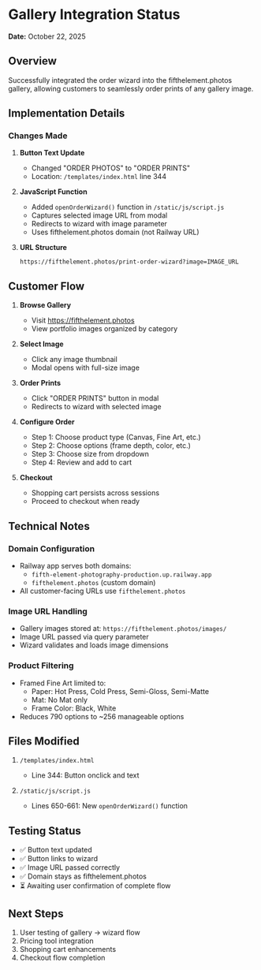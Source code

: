 # Gallery Integration Status

**Date:** October 22, 2025

## Overview
Successfully integrated the order wizard into the fifthelement.photos gallery, allowing customers to seamlessly order prints of any gallery image.

## Implementation Details

### Changes Made
1. **Button Text Update**
   - Changed "ORDER PHOTOS" to "ORDER PRINTS"
   - Location: `/templates/index.html` line 344

2. **JavaScript Function**
   - Added `openOrderWizard()` function in `/static/js/script.js`
   - Captures selected image URL from modal
   - Redirects to wizard with image parameter
   - Uses fifthelement.photos domain (not Railway URL)

3. **URL Structure**
   ```
   https://fifthelement.photos/print-order-wizard?image=IMAGE_URL
   ```

## Customer Flow

1. **Browse Gallery**
   - Visit https://fifthelement.photos
   - View portfolio images organized by category

2. **Select Image**
   - Click any image thumbnail
   - Modal opens with full-size image

3. **Order Prints**
   - Click "ORDER PRINTS" button in modal
   - Redirects to wizard with selected image

4. **Configure Order**
   - Step 1: Choose product type (Canvas, Fine Art, etc.)
   - Step 2: Choose options (frame depth, color, etc.)
   - Step 3: Choose size from dropdown
   - Step 4: Review and add to cart

5. **Checkout**
   - Shopping cart persists across sessions
   - Proceed to checkout when ready

## Technical Notes

### Domain Configuration
- Railway app serves both domains:
  - `fifth-element-photography-production.up.railway.app`
  - `fifthelement.photos` (custom domain)
- All customer-facing URLs use `fifthelement.photos`

### Image URL Handling
- Gallery images stored at: `https://fifthelement.photos/images/`
- Image URL passed via query parameter
- Wizard validates and loads image dimensions

### Product Filtering
- Framed Fine Art limited to:
  - Paper: Hot Press, Cold Press, Semi-Gloss, Semi-Matte
  - Mat: No Mat only
  - Frame Color: Black, White
- Reduces 790 options to ~256 manageable options

## Files Modified

1. `/templates/index.html`
   - Line 344: Button onclick and text

2. `/static/js/script.js`
   - Lines 650-661: New `openOrderWizard()` function

## Testing Status
- ✅ Button text updated
- ✅ Button links to wizard
- ✅ Image URL passed correctly
- ✅ Domain stays as fifthelement.photos
- ⏳ Awaiting user confirmation of complete flow

## Next Steps
1. User testing of gallery → wizard flow
2. Pricing tool integration
3. Shopping cart enhancements
4. Checkout flow completion

